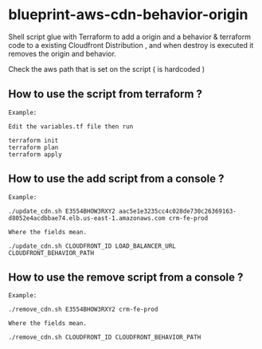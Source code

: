 # blueprint-aws-cdn-behavior-origin

Shell script glue with Terraform to add a origin and a behavior & terraform code to a existing Cloudfront Distribution  , and when destroy is executed it removes the origin and behavior.


Check the aws path that is set on the script ( is hardcoded )


## How to use the script from terraform ?

    Example:

    Edit the variables.tf file then run

    terraform init
    terraform plan
    terraform apply

## How to use the add script from a console ?

    Example:

    ./update_cdn.sh E3554BHOW3RXY2 aac5e1e3235cc4c028de730c26369163-d8052e4acdbbae74.elb.us-east-1.amazonaws.com crm-fe-prod

    Where the fields mean.

    ./update_cdn.sh CLOUDFRONT_ID LOAD_BALANCER_URL CLOUDFRONT_BEHAVIOR_PATH
    

## How to use the remove script from a console ?

    Example:

    ./remove_cdn.sh E3554BHOW3RXY2 crm-fe-prod

    Where the fields mean.

    ./remove_cdn.sh CLOUDFRONT_ID CLOUDFRONT_BEHAVIOR_PATH
